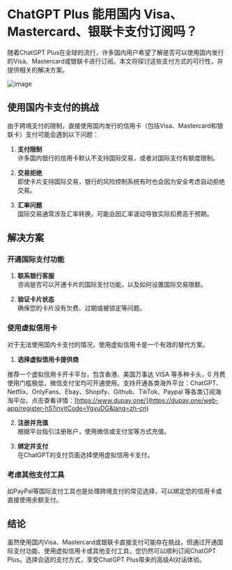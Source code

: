# ChatGPT Plus 能用国内 Visa、Mastercard、银联卡支付订阅吗？

随着ChatGPT Plus在全球的流行，许多国内用户希望了解是否可以使用国内发行的Visa、Mastercard或银联卡进行订阅。本文将探讨这些支付方式的可行性，并提供相关的解决方案。

![image](https://github.com/carolvkingt62/rbhaze/assets/169866433/f823d9e6-43b0-43d0-b4a5-750e0fc0a2ae)

## 使用国内卡支付的挑战

由于跨境支付的限制，直接使用国内发行的信用卡（包括Visa、Mastercard和银联卡）支付可能会遇到以下问题：

1. **支付限制**  
   许多国内银行的信用卡默认不支持国际交易，或者对国际支付有额度限制。

2. **交易拒绝**  
   即使卡片支持国际交易，银行的风险控制系统有时也会因为安全考虑自动拒绝交易。

3. **汇率问题**  
   国际交易通常涉及汇率转换，可能会因汇率波动导致实际扣费高于预期。

## 解决方案

### 开通国际支付功能

1. **联系银行客服**  
   咨询是否可以开通卡片的国际支付功能，以及如何设置国际交易限额。

2. **验证卡片状态**  
   确保您的卡片没有欠费、过期或被锁定等问题。

### 使用虚拟信用卡

对于无法使用国内卡支付的情况，使用虚拟信用卡是一个有效的替代方案。

1. **选择虚拟信用卡提供商**  

推荐一个虚拟信用卡开卡平台，包含香港、美国万事达 VISA 等多种卡头，0 月费使用门槛极低，微信支付宝均可开通使用。支持开通各类海外平台：ChatGPT、Netflix、OnlyFans、Ebay、Shopify、Github、TikTok、Paypal 等各类订阅海淘平台。点击查看详情：[https://www.dupay.one/](https://dupay.one/web-app/register-h5?invitCode=YgvuDG&lang=zh-cn)

2. **注册并充值**  
   根据平台指引注册账户，使用微信或支付宝等方式充值。

3. **绑定并支付**  
   在ChatGPT的支付页面选择使用虚拟信用卡支付。

### 考虑其他支付工具

如PayPal等国际支付工具也是处理跨境支付的常见选择，可以绑定您的信用卡或直接使用余额支付。

## 结论

虽然使用国内Visa、Mastercard或银联卡直接支付可能存在挑战，但通过开通国际支付功能、使用虚拟信用卡或其他支付工具，您仍然可以顺利订阅ChatGPT Plus。选择合适的支付方式，享受ChatGPT Plus带来的高级AI对话体验。

